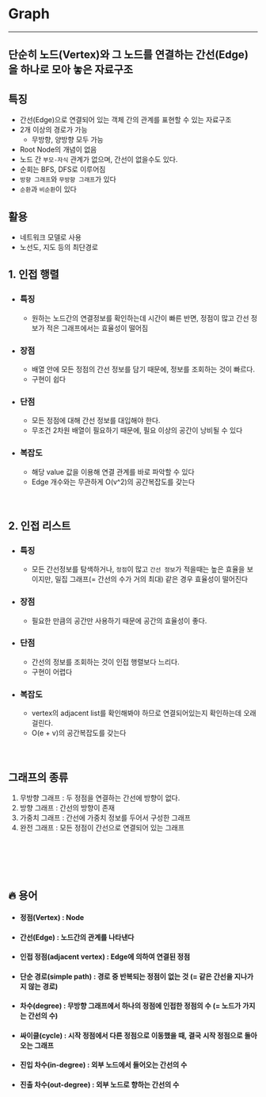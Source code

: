 # Graph
---
## 단순히 노드(Vertex)와 그 노드를 연결하는 간선(Edge)을 하나로 모아 놓은 자료구조

## 특징
- 간선(Edge)으로 연결되어 있는 객체 간의 관계를 표현할 수 있는 자료구조
- 2개 이상의 경로가 가능
    - 무방향, 양방향 모두 가능
- Root Node의 개념이 없음
- 노드 간 `부모-자식` 관계가 없으며, 간선이 없을수도 있다.
- 순회는 BFS, DFS로 이루어짐
- `방향 그래프`와 `무방향 그래프`가 있다
- `순환`과 `비순환`이 있다

## 활용
- 네트워크 모델로 사용
- 노선도, 지도 등의 최단경로

## 1. 인접 행렬
  - ### 특징
    - 원하는 노드간의 연결정보를 확인하는데 시간이 빠른 반면, 정점이 많고 간선 정보가 적은 그래프에서는 효율성이 떨어짐
  - ### 장점
    - 배열 안에 모든 정점의 간선 정보를 담기 때문에, 정보를 조회하는 것이 빠르다.
    - 구현이 쉽다
  - ### 단점
    - 모든 정점에 대해 간선 정보를 대입해야 한다.
    - 무조건 2차원 배열이 필요하기 때문에, 필요 이상의 공간이 낭비될 수 있다
  - ### 복잡도
    - 해당 value 값을 이용해 연결 관계를 바로 파악할 수 있다
    - Edge 개수와는 무관하게 O(v^2)의 공간복잡도를 갖는다
<br><br><br>

## 2. 인접 리스트
  - ### 특징
    - 모든 간선정보를 탐색하거나, `정점`이 많고 `간선 정보`가 적을때는 높은 효율을 보이지만, 밀집 그래프(= 간선의 수가 거의 최대) 같은 경우 효율성이 떨어진다
  - ### 장점
    - 필요한 만큼의 공간만 사용하기 때문에 공간의 효율성이 좋다.
  - ### 단점
    - 간선의 정보를 조회하는 것이 인접 행렬보다 느리다.
    - 구현이 어렵다
  - ### 복잡도
    - vertex의 adjacent list를 확인해봐야 하므로 연결되어있는지 확인하는데 오래 걸린다.
    - O(e + v)의 공간복잡도를 갖는다
<br><br><br>

## 그래프의 종류
1. 무방향 그래프 : 두 정점을 연결하는 간선에 방향이 없다.
2. 방향 그래프 : 간선의 방향이 존재
3. 가중치 그래프 : 간선에 가중치 정보를 두어서 구성한 그래프
4. 완전 그래프 : 모든 정점이 간선으로 연결되어 있는 그래프



<br><br><br><br>

## 🔥 용어
- #### 정점(Vertex) : Node
- #### 간선(Edge) : 노드간의 관계를 나타낸다
- #### 인접 정점(adjacent vertex) : Edge에 의하여 연결된 정점
- #### 단순 경로(simple path) : 경로 중 반복되는 정점이 없는 것 (= 같은 간선을 지나가지 않는 경로)
- #### 차수(degree) : 무방향 그래프에서 하나의 정점에 인접한 정점의 수 (= 노드가 가지는 간선의 수)
- #### 싸이클(cycle) : 시작 정점에서 다른 정점으로 이동했을 때, 결국 시작 정점으로 돌아오는 그래프
- #### 진입 차수(in-degree) : 외부 노드에서 들어오는 간선의 수
- #### 진출 차수(out-degree) : 외부 노드로 향하는 간선의 수